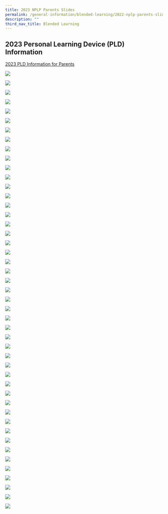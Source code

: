 ```yaml
---
title: 2023 NPLP Parents Slides
permalink: /general-information/blended-learning/2022-nplp-parents-slides/
description: ""
third_nav_title: Blended Learning
---
```

## 2023 Personal Learning Device (PLD) Information


[2023 PLD Information for Parents](/files/Blended%20Learning/2023%20NDLP%20Parent%20Engagement%20Slides.pdf)

![](/images/Blended%20learning/Slide1.jpg)

![](/images/Blended%20learning/Slide2.jpg)

![](/images/Blended%20learning/Slide3.jpg)

![](/images/Blended%20learning/Slide4.jpg)

![](/images/Blended%20learning/Slide5.jpg)

![](/images/Blended%20learning/Slide6.jpg)

![](/images/Blended%20learning/Slide7.jpg)

![](/images/Blended%20learning/Slide8.jpg)

![](/images/Blended%20learning/Slide9.jpg)

![](/images/Blended%20learning/Slide10.jpg)

![](/images/Blended%20learning/Slide11.jpg)

![](/images/Blended%20learning/Slide12.jpg)

![](/images/Blended%20learning/Slide13.jpg)

![](/images/Blended%20learning/Slide14.jpg)

![](/images/Blended%20learning/Slide15.jpg)

![](/images/Blended%20learning/Slide16.jpg)

![](/images/Blended%20learning/Slide17.jpg)

![](/images/Blended%20learning/Slide18.jpg)

![](/images/Blended%20learning/Slide19.jpg)

![](/images/Blended%20learning/Slide20.jpg)

![](/images/Blended%20learning/Slide21.jpg)

![](/images/Blended%20learning/Slide22.jpg)

![](/images/Blended%20learning/Slide23.jpg)

![](/images/Blended%20learning/Slide24.jpg)

![](/images/Blended%20learning/Slide25.jpg)

![](/images/Blended%20learning/Slide26.jpg)

![](/images/Blended%20learning/Slide27.jpg)

![](/images/Blended%20learning/Slide28.jpg)

![](/images/Blended%20learning/Slide29.jpg)

![](/images/Blended%20learning/Slide30.jpg)

![](/images/Blended%20learning/Slide31.jpg)

![](/images/Blended%20learning/Slide32.jpg)

![](/images/Blended%20learning/Slide33.jpg)

![](/images/Blended%20learning/Slide34.jpg)

![](/images/Blended%20learning/Slide35.jpg)

![](/images/Blended%20learning/Slide36.jpg)

![](/images/Blended%20learning/Slide37.jpg)

![](/images/Blended%20learning/Slide38.jpg)

![](/images/Blended%20learning/Slide39.jpg)

![](/images/Blended%20learning/Slide40.jpg)

![](/images/Blended%20learning/Slide41.jpg)

![](/images/Blended%20learning/Slide42.jpg)

![](/images/Blended%20learning/Slide43.jpg)

![](/images/Blended%20learning/Slide44.jpg)

![](/images/Blended%20learning/Slide45.jpg)

![](/images/Blended%20learning/Slide46.jpg)

![](/images/Blended%20learning/Slide47.jpg)




